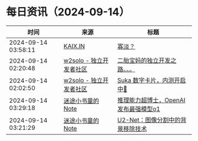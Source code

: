 ﻿# 每日资讯（2024-09-14）

|时间|来源|标题|
|---|---|---|
|2024-09-14 03:58:11|[KAIX.IN](https://kaix.in/feed/)|[寡淡？](https://kaix.in/2024/0914-weak-watery/)|
|2024-09-14 02:20:48|[w2solo - 独立开发者社区](https://w2solo.com/topics/feed)|[二胎宝妈的独立开发之路。。。](https://w2solo.com/topics/5034)|
|2024-09-14 02:02:50|[w2solo - 独立开发者社区](https://w2solo.com/topics/feed)|[Suka 数字卡片，内测开启中🎉](https://w2solo.com/topics/5033)|
|2024-09-14 03:29:18|[迷途小书童的Note](https://xugaoxiang.com/feed)|[推理能力超博士，OpenAI发布最强模型o1](https://xugaoxiang.com/2024/09/14/openai-o1/)|
|2024-09-14 03:21:29|[迷途小书童的Note](https://xugaoxiang.com/feed)|[U2-Net：图像分割中的背景移除技术](https://xugaoxiang.com/2024/09/14/u2net/)|
